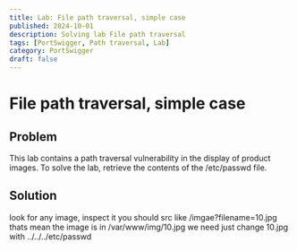 ```yaml
---
title: Lab: File path traversal, simple case
published: 2024-10-01
description: Solving lab File path traversal
tags: [PortSwigger, Path traversal, Lab]
category: PortSwigger
draft: false
---
```


# File path traversal, simple case


## Problem

This lab contains a path traversal vulnerability in the display of product images.
To solve the lab, retrieve the contents of the /etc/passwd file.


## Solution

look for any image, inspect it you should src like /imgae?filename=10.jpg thats mean the image is in /var/www/img/10.jpg we need just change 10.jpg with ../../../etc/passwd

[//]: # (![example image]&#40;./img/Screenshot1.png "An exemplary image"&#41;)
